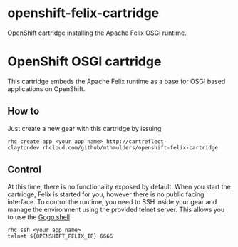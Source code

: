 openshift-felix-cartridge
=========================

OpenShift cartridge installing the Apache Felix OSGi runtime.

# OpenShift OSGI cartridge

This cartridge embeds the Apache Felix runtime as a base for OSGI based applications on OpenShift.

## How to

Just create a new gear with this cartridge by issuing

```
rhc create-app <your app name> http://cartreflect-claytondev.rhcloud.com/github/mthmulders/openshift-felix-cartridge
```

## Control

At this time, there is no functionality exposed by default. When you start the cartridge, Felix is started for you, however there is no public facing interface. To control the runtime, you need to SSH inside your gear and manage the environment using the provided telnet server. This allows you to use the [Gogo shell](http://felix.apache.org/site/apache-felix-gogo.html).

```
rhc ssh <your app name>
telnet ${OPENSHIFT_FELIX_IP} 6666
```